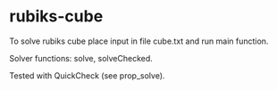# rubiks-cube

To solve rubiks cube place input in file cube.txt and run main function.

Solver functions: solve, solveChecked.

Tested with QuickCheck (see prop_solve).
